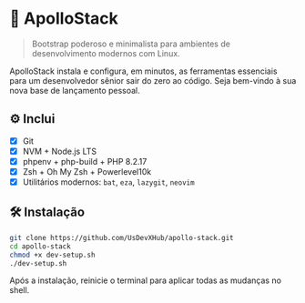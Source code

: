 # 🚀 ApolloStack

> Bootstrap poderoso e minimalista para ambientes de desenvolvimento modernos com Linux.  

ApolloStack instala e configura, em minutos, as ferramentas essenciais para um desenvolvedor sênior sair do zero ao código. Seja bem-vindo à sua nova base de lançamento pessoal.

## ⚙️ Inclui

- [x] Git
- [x] NVM + Node.js LTS
- [x] phpenv + php-build + PHP 8.2.17
- [x] Zsh + Oh My Zsh + Powerlevel10k
- [x] Utilitários modernos: `bat`, `eza`, `lazygit`, `neovim`

## 🛠️ Instalação

```bash
git clone https://github.com/UsDevXHub/apollo-stack.git
cd apollo-stack
chmod +x dev-setup.sh
./dev-setup.sh
```

Após a instalação, reinicie o terminal para aplicar todas as mudanças no shell.
